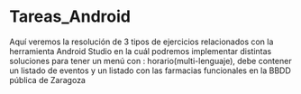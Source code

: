 # Tareas_Android
Aquí veremos la resolución de 3 tipos de ejercicios relacionados con la herramienta Android Studio en la cuál podremos implementar distintas soluciones para tener un menú con : horario(multi-lenguaje), debe contener un listado de eventos y un listado con las farmacias funcionales en la BBDD pública de Zaragoza
